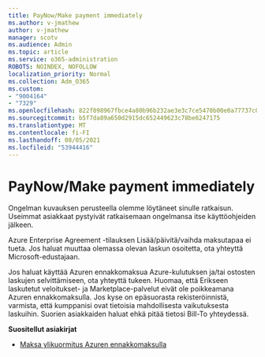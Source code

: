 ```yaml
---
title: PayNow/Make payment immediately
ms.author: v-jmathew
author: v-jmathew
manager: scotv
ms.audience: Admin
ms.topic: article
ms.service: o365-administration
ROBOTS: NOINDEX, NOFOLLOW
localization_priority: Normal
ms.collection: Adm_O365
ms.custom:
- "9004164"
- "7329"
ms.openlocfilehash: 822f098967fbce4a80b96b232ae3e3c7ce5470b00e0a77737c090798ca6945fc
ms.sourcegitcommit: b5f7da89a650d2915dc652449623c78be6247175
ms.translationtype: MT
ms.contentlocale: fi-FI
ms.lasthandoff: 08/05/2021
ms.locfileid: "53944416"
---
```

# <a name="paynowmake-payment-immediately"></a>PayNow/Make payment immediately

Ongelman kuvauksen perusteella olemme löytäneet sinulle ratkaisun. Useimmat asiakkaat pystyivät ratkaisemaan ongelmansa itse käyttöohjeiden jälkeen.

Azure Enterprise Agreement -tilauksen Lisää/päivitä/vaihda maksutapaa ei tueta. Jos haluat muuttaa olemassa olevan laskun osoitetta, ota yhteyttä Microsoft-edustajaan.

Jos haluat käyttää Azuren ennakkomaksua Azure-kulutuksen ja/tai ostosten laskujen selvittämiseen, ota yhteyttä tukeen. Huomaa, että Erikseen laskutetut veloitukset- ja Marketplace-palvelut eivät ole poikkeamana Azuren ennakkomaksulla. Jos kyse on epäsuorasta rekisteröinnistä, varmista, että kumppanisi ovat tietoisia mahdollisesta vaikutuksesta laskuihin. Suorien asiakkaiden haluat ehkä pitää tietosi Bill-To yhteydessä.

**Suositellut asiakirjat**

- [Maksa ylikuormitus Azuren ennakkomaksulla](https://docs.microsoft.com/azure/cost-management-billing/manage/ea-portal-enrollment-invoices#pay-your-overage-with-your-azure-prepayment)
